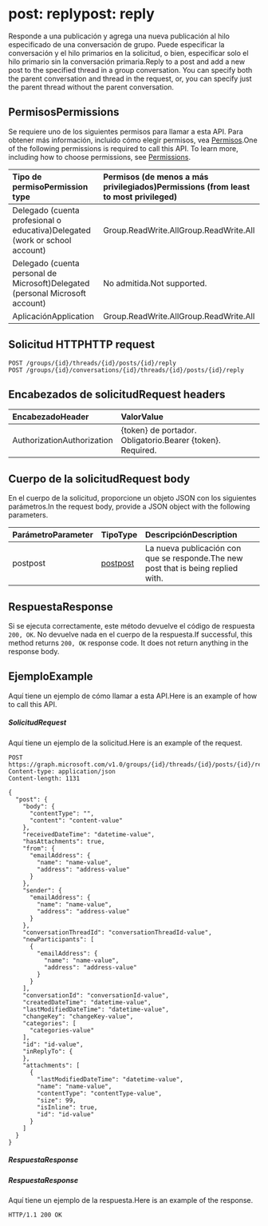 # <a name="post-reply"></a><span data-ttu-id="ea1a5-101">post: reply</span><span class="sxs-lookup"><span data-stu-id="ea1a5-101">post: reply</span></span>

<span data-ttu-id="ea1a5-p101">Responde a una publicación y agrega una nueva publicación al hilo especificado de una conversación de grupo. Puede especificar la conversación y el hilo primarios en la solicitud, o bien, especificar solo el hilo primario sin la conversación primaria.</span><span class="sxs-lookup"><span data-stu-id="ea1a5-p101">Reply to a post and add a new post to the specified thread in a group conversation. You can specify both the parent conversation and thread in the request, or, you can specify just the parent thread without the parent conversation.</span></span>

## <a name="permissions"></a><span data-ttu-id="ea1a5-104">Permisos</span><span class="sxs-lookup"><span data-stu-id="ea1a5-104">Permissions</span></span>
<span data-ttu-id="ea1a5-p102">Se requiere uno de los siguientes permisos para llamar a esta API. Para obtener más información, incluido cómo elegir permisos, vea [Permisos](../../../concepts/permissions_reference.md).</span><span class="sxs-lookup"><span data-stu-id="ea1a5-p102">One of the following permissions is required to call this API. To learn more, including how to choose permissions, see [Permissions](../../../concepts/permissions_reference.md).</span></span>

|<span data-ttu-id="ea1a5-107">Tipo de permiso</span><span class="sxs-lookup"><span data-stu-id="ea1a5-107">Permission type</span></span>      | <span data-ttu-id="ea1a5-108">Permisos (de menos a más privilegiados)</span><span class="sxs-lookup"><span data-stu-id="ea1a5-108">Permissions (from least to most privileged)</span></span>              |
|:--------------------|:---------------------------------------------------------|
|<span data-ttu-id="ea1a5-109">Delegado (cuenta profesional o educativa)</span><span class="sxs-lookup"><span data-stu-id="ea1a5-109">Delegated (work or school account)</span></span> | <span data-ttu-id="ea1a5-110">Group.ReadWrite.All</span><span class="sxs-lookup"><span data-stu-id="ea1a5-110">Group.ReadWrite.All</span></span>    |
|<span data-ttu-id="ea1a5-111">Delegado (cuenta personal de Microsoft)</span><span class="sxs-lookup"><span data-stu-id="ea1a5-111">Delegated (personal Microsoft account)</span></span> | <span data-ttu-id="ea1a5-112">No admitida.</span><span class="sxs-lookup"><span data-stu-id="ea1a5-112">Not supported.</span></span>    |
|<span data-ttu-id="ea1a5-113">Aplicación</span><span class="sxs-lookup"><span data-stu-id="ea1a5-113">Application</span></span> | <span data-ttu-id="ea1a5-114">Group.ReadWrite.All</span><span class="sxs-lookup"><span data-stu-id="ea1a5-114">Group.ReadWrite.All</span></span> |

## <a name="http-request"></a><span data-ttu-id="ea1a5-115">Solicitud HTTP</span><span class="sxs-lookup"><span data-stu-id="ea1a5-115">HTTP request</span></span>
<!-- { "blockType": "ignored" } -->
```http
POST /groups/{id}/threads/{id}/posts/{id}/reply
POST /groups/{id}/conversations/{id}/threads/{id}/posts/{id}/reply

```
## <a name="request-headers"></a><span data-ttu-id="ea1a5-116">Encabezados de solicitud</span><span class="sxs-lookup"><span data-stu-id="ea1a5-116">Request headers</span></span>
| <span data-ttu-id="ea1a5-117">Encabezado</span><span class="sxs-lookup"><span data-stu-id="ea1a5-117">Header</span></span>       | <span data-ttu-id="ea1a5-118">Valor</span><span class="sxs-lookup"><span data-stu-id="ea1a5-118">Value</span></span> |
|:---------------|:--------|
| <span data-ttu-id="ea1a5-119">Authorization</span><span class="sxs-lookup"><span data-stu-id="ea1a5-119">Authorization</span></span>  | <span data-ttu-id="ea1a5-p103">{token} de portador. Obligatorio.</span><span class="sxs-lookup"><span data-stu-id="ea1a5-p103">Bearer {token}. Required.</span></span>  |

## <a name="request-body"></a><span data-ttu-id="ea1a5-122">Cuerpo de la solicitud</span><span class="sxs-lookup"><span data-stu-id="ea1a5-122">Request body</span></span>
<span data-ttu-id="ea1a5-123">En el cuerpo de la solicitud, proporcione un objeto JSON con los siguientes parámetros.</span><span class="sxs-lookup"><span data-stu-id="ea1a5-123">In the request body, provide a JSON object with the following parameters.</span></span>

| <span data-ttu-id="ea1a5-124">Parámetro</span><span class="sxs-lookup"><span data-stu-id="ea1a5-124">Parameter</span></span>    | <span data-ttu-id="ea1a5-125">Tipo</span><span class="sxs-lookup"><span data-stu-id="ea1a5-125">Type</span></span>   |<span data-ttu-id="ea1a5-126">Descripción</span><span class="sxs-lookup"><span data-stu-id="ea1a5-126">Description</span></span>|
|:---------------|:--------|:----------|
|<span data-ttu-id="ea1a5-127">post</span><span class="sxs-lookup"><span data-stu-id="ea1a5-127">post</span></span>|[<span data-ttu-id="ea1a5-128">post</span><span class="sxs-lookup"><span data-stu-id="ea1a5-128">post</span></span>](../resources/post.md)|<span data-ttu-id="ea1a5-129">La nueva publicación con que se responde.</span><span class="sxs-lookup"><span data-stu-id="ea1a5-129">The new post that is being replied with.</span></span>|

## <a name="response"></a><span data-ttu-id="ea1a5-130">Respuesta</span><span class="sxs-lookup"><span data-stu-id="ea1a5-130">Response</span></span>

<span data-ttu-id="ea1a5-p104">Si se ejecuta correctamente, este método devuelve el código de respuesta `200, OK`. No devuelve nada en el cuerpo de la respuesta.</span><span class="sxs-lookup"><span data-stu-id="ea1a5-p104">If successful, this method returns `200, OK` response code. It does not return anything in the response body.</span></span>

## <a name="example"></a><span data-ttu-id="ea1a5-133">Ejemplo</span><span class="sxs-lookup"><span data-stu-id="ea1a5-133">Example</span></span>
<span data-ttu-id="ea1a5-134">Aquí tiene un ejemplo de cómo llamar a esta API.</span><span class="sxs-lookup"><span data-stu-id="ea1a5-134">Here is an example of how to call this API.</span></span>
##### <a name="request"></a><span data-ttu-id="ea1a5-135">Solicitud</span><span class="sxs-lookup"><span data-stu-id="ea1a5-135">Request</span></span>
<span data-ttu-id="ea1a5-136">Aquí tiene un ejemplo de la solicitud.</span><span class="sxs-lookup"><span data-stu-id="ea1a5-136">Here is an example of the request.</span></span>
<!-- {
  "blockType": "request",
  "name": "post_reply"
}-->
```http
POST https://graph.microsoft.com/v1.0/groups/{id}/threads/{id}/posts/{id}/reply
Content-type: application/json
Content-length: 1131

{
  "post": {
    "body": {
      "contentType": "",
      "content": "content-value"
    },
    "receivedDateTime": "datetime-value",
    "hasAttachments": true,
    "from": {
      "emailAddress": {
        "name": "name-value",
        "address": "address-value"
      }
    },
    "sender": {
      "emailAddress": {
        "name": "name-value",
        "address": "address-value"
      }
    },
    "conversationThreadId": "conversationThreadId-value",
    "newParticipants": [
      {
        "emailAddress": {
          "name": "name-value",
          "address": "address-value"
        }
      }
    ],
    "conversationId": "conversationId-value",
    "createdDateTime": "datetime-value",
    "lastModifiedDateTime": "datetime-value",
    "changeKey": "changeKey-value",
    "categories": [
      "categories-value"
    ],
    "id": "id-value",
    "inReplyTo": {
    },
    "attachments": [
      {
        "lastModifiedDateTime": "datetime-value",
        "name": "name-value",
        "contentType": "contentType-value",
        "size": 99,
        "isInline": true,
        "id": "id-value"
      }
    ]
  }
}
```

##### <a name="response"></a><span data-ttu-id="ea1a5-137">Respuesta</span><span class="sxs-lookup"><span data-stu-id="ea1a5-137">Response</span></span>
##### <a name="response"></a><span data-ttu-id="ea1a5-138">Respuesta</span><span class="sxs-lookup"><span data-stu-id="ea1a5-138">Response</span></span>
<span data-ttu-id="ea1a5-139">Aquí tiene un ejemplo de la respuesta.</span><span class="sxs-lookup"><span data-stu-id="ea1a5-139">Here is an example of the response.</span></span>
<!-- {
  "blockType": "response",
  "truncated": true
} -->
```http
HTTP/1.1 200 OK
```

<!-- uuid: 8fcb5dbc-d5aa-4681-8e31-b001d5168d79
2015-10-25 14:57:30 UTC -->
<!-- {
  "type": "#page.annotation",
  "description": "post: reply",
  "keywords": "",
  "section": "documentation",
  "tocPath": ""
}-->
